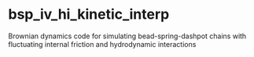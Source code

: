 # bsp_iv_hi_kinetic_interp
Brownian dynamics code for simulating bead-spring-dashpot chains with fluctuating internal friction and hydrodynamic interactions
